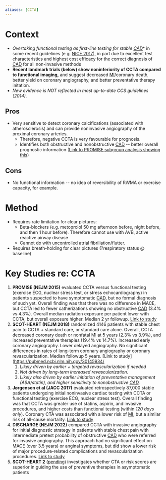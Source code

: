```yaml
---
aliases: [CCTA]
---
```

# Context
*  *Overtaking functional testing as first-line testing for stable [CAD](../Chronic%20Coronary%20Syndrome.md)** in some recent guidelines (e.g. [NICE 2017](https://link.springer.com/article/10.1007%2Fs12410-017-9412-6)), in part due to excellent test characteristics and highest cost efficacy for the correct diagnosis of [CAD](../Chronic%20Coronary%20Syndrome.md) for all non-invasive methods
*   **Recent landmark trials (below) show noninferiority of CCTA compared to functional imaging,** and suggest decreased [MI](../Thrombotic%20Disease/ACS.md)/coronary death, better yield on coronary angiography, and better preventative therapy initation.
*   _New evidence is NOT reflected in most up-to-date CCS guidelines (2014)._

## Pros
* Very sensitive to detect coronary calcifications (associated with atherosclerosis) and can provide noninvasive angiography of the proximal coronary arteries.
	*   Therefore, negative CCTA is very favourable for prognosis.
	*   Identifies both obstructive and nonobstructive [CAD](../Chronic%20Coronary%20Syndrome.md) -- better overall prognostic information ([Link to PROMISE subgroup analysis showing this](https://www.ahajournals.org/doi/full/10.1161/CIRCULATIONAHA.116.024360))

## Cons
* No functional information -- no idea of reversibility of RWMA or exercise capacity, for example.

# Method
*  Requires rate limitation for clear pictures:
	*   Beta-blockers (e.g. metoprolol 50 mg afternoon before, night before, and then 1 hour before). Therefore cannot use with AVB, active reactive airway disease
	*   Cannot do with uncontrolled atrial fibrillation/flutter.
*   Requires breath-holding for clear pictures (?respiratory status @ baseline)

# Key Studies re: CCTA
1.  **PROMISE (NEJM 2015)** evaluated CCTA versus functional testing (exercise ECG, nuclear stress test, or stress echocardiography) in patients suspected to have symptomatic [CAD](../Chronic%20Coronary%20Syndrome.md), but no formal diagnosis of such yet. Overall finding was that there was no difference in MACE, but CCTA led to fewer catherizations showing no obstructive [CAD](../Chronic%20Coronary%20Syndrome.md) (3.4% vs 4.3%). Overall median radiation exposure per patient lower with CCTA, but overall exposure higher. Median 2 yr followup. [Link to study](https://www-nejm-org.libaccess.lib.mcmaster.ca/doi/10.1056/NEJMoa1415516)
2.  **SCOT-HEART (NEJM 2018)** randomized 4146 patients with stable chest pain to CCTA + standard care, or standard care alone. Overall, CCTA decreased coronary death or nonfatal [MI](../Thrombotic%20Disease/ACS.md) at 5 years (2.3% vs 3.9%), and increased preventative therapies (19.4% vs 14.7%). Increased early coronary angiography. Lower delayed angiography. No significant differences in rates of long-term coronary angiography or coronary revascularization. Median followup 5 years. [Link to study](https://pubmed.ncbi.nlm.nih.gov/30145934/
    1.  _Likely driven by earlier + targeted revascularization if needed_
    2.  _Not driven by long-term increased revascularization._
    3.  _Likely also driven by earlier initiation of preventative management (ASA/statin), and higher sensitivity to nonobstructive [CAD](../Chronic%20Coronary%20Syndrome.md)._
3.  **Jørgensen et al (JACC 2017)** evaluated retrospectively 87,000 stable patients undergoing initial noninvasive cardiac testing with CCTA or functional testing (exercise ECG, nuclear stress test). Overall finding was that CCTA was greater use of statins, aspirin, and invasive procedures, and higher costs than functional testing (within _120 days only_). Coronary CTA was associated with a lower risk of [MI](../Thrombotic%20Disease/ACS.md), but a similar risk of all-cause mortality. [Link to study](https://www.jacc.org/doi/full/10.1016/j.jacc.2017.01.046)
4. **DISCHARGE (NEJM 2022)** compared CCTA with invasive angiography for initial diagnostic strategy in patients with stable chest pain with intermediate pretest probability of obstructive [CAD](../Chronic%20Coronary%20Syndrome.md) who were referred for invasive angiography. This approach had no significant effect on MACE (over 3.5 years) or anginal symptoms, but did show a lower risk of major procedure-related complications and revascularization procedures. [Link to study](https://www.nejm.org/doi/full/10.1056/NEJMoa2200963)
5.  **SCOT-HEART 2** ([pending](https://clinicaltrials.gov/ct2/show/NCT03920176)) investigates whether CTA or risk scores are superior in guiding the use of preventive therapies in asymptomatic patients